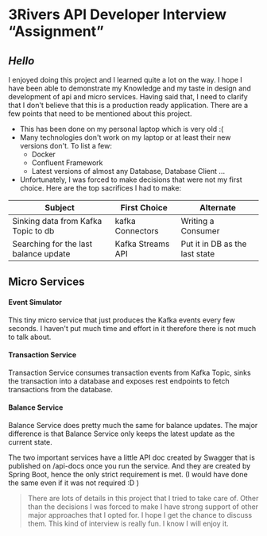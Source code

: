 # 3Rivers API Developer Interview “Assignment”
## _Hello_

I enjoyed doing this project and I learned quite a lot on the way. I hope I have been able to demonstrate my Knowledge and my taste in design and development of api and micro services. Having said that, I need to clarify that I don't believe that this is a production ready application. There are a few points that need to be mentioned about this project. 

- This has been done on my personal laptop which is very old :(
- Many technologies don't work on my laptop or at least their new versions don't. To list a few:
  * Docker
  * Confluent Framework
  * Latest versions of almost any Database, Database Client ...
- Unfortunately, I was forced to make decisions that were not my first choice. Here are the top sacrifices I had to make:

| Subject | First Choice | Alternate | 
| ------ | ------ | ------ |
| Sinking data from Kafka Topic to db | kafka Connectors | Writing a Consumer |
| Searching for the last balance update | Kafka Streams API | Put it in DB as the last state |
## Micro Services
#### Event Simulator
This tiny micro service that just produces the Kafka events every few seconds. I haven't put much time and effort in it therefore there is not much to talk about.
#### Transaction Service
Transaction Service consumes transaction events from Kafka Topic, sinks the transaction into a database and exposes rest endpoints to fetch transactions from the database. 
#### Balance Service
Balance Service does pretty much the same for balance updates. The major difference is that Balance Service only keeps the latest update as the current state.

The two important services have a little API doc created by Swagger that is published on /api-docs once you run the service. And they are created by Spring Boot, hence the only strict requirement is met. (I would have done the same even if it was not required :D )

> There are lots of details in this project that I tried to take care of.
> Other than the decisions I was forced to make I have strong support
> of other major approaches that I opted for. I hope I get the chance to 
> discuss them. This kind of interview is really fun. I know I will 
> enjoy it.

